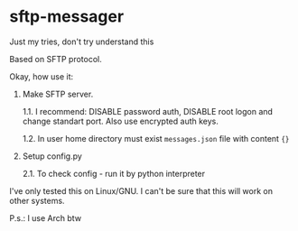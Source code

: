 # sftp-messager
Just my tries, don't try understand this

Based on SFTP protocol.

Okay, how use it:
1. Make SFTP server.

    1.1. I recommend: DISABLE password auth, DISABLE root logon and change standart port. Also use encrypted auth keys.

    1.2. In user home directory must exist `messages.json` file with content `{}`

2. Setup config.py

    2.1. To check config - run it by python interpreter

I've only tested this on Linux/GNU. 
I can't be sure that this will work on other systems. 

P.s.: I use Arch btw